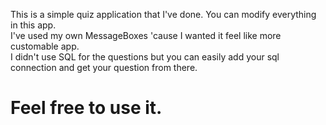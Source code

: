 This is a simple quiz application that I've done. You can modify everything in this app.  
I've used my own MessageBoxes 'cause I wanted it feel like more customable app.  
I didn't use SQL for the questions but you can easily add your sql connection and get your question from there.

# Feel free to use it.
